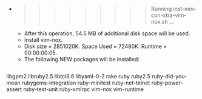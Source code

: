 * >>>>>>>>> Running inst-min-con-xtra-vim-nox.sh ...
  * After this operation, 54.5 MB of additional disk space will be used.
  * Install vim-nox.
  * Disk size = 2851020K. Space Used = 72480K. Runtime = 00:00:00:05.
  * The following NEW packages will be installed:
  ```bash
libgpm2 libruby2.5 libtcl8.6 libyaml-0-2 rake
ruby ruby2.5 ruby-did-you-mean rubygems-integration ruby-minitest
ruby-net-telnet ruby-power-assert ruby-test-unit ruby-xmlrpc vim-nox
vim-runtime
  ```
